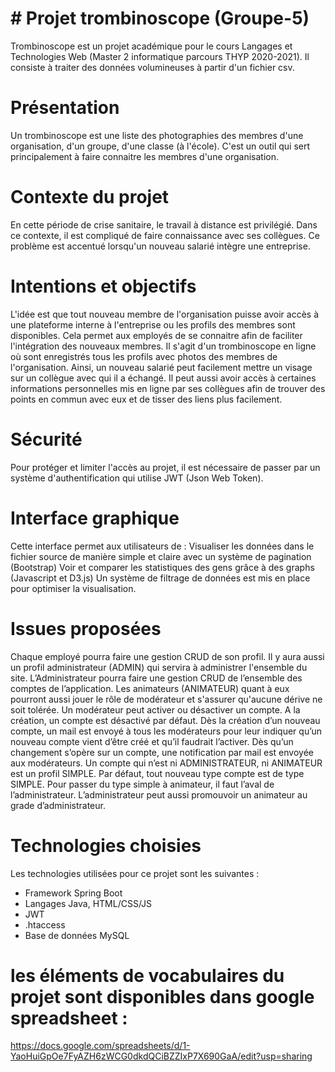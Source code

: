 # # Projet trombinoscope (Groupe-5)

Trombinoscope est un projet académique pour le cours Langages et Technologies Web (Master 2 informatique parcours THYP 2020-2021). Il consiste à traiter des données volumineuses à partir d'un fichier csv.

# Présentation
Un trombinoscope est une liste des photographies des membres d'une organisation, d'un groupe, d'une classe (à l'école). C'est un outil qui sert principalement à faire connaitre les membres d'une organisation.

# Contexte du projet
En cette période de crise sanitaire, le travail à distance est privilégié. Dans ce contexte, il est compliqué de faire connaissance avec ses collègues. Ce problème est accentué lorsqu'un nouveau salarié intègre une entreprise.

# Intentions et objectifs
L'idée est que tout nouveau membre de l'organisation puisse avoir accès à une plateforme interne à l'entreprise ou les profils des membres sont disponibles. Cela permet aux employés de se connaitre afin de faciliter l'intégration des nouveaux membres. Il s'agit d'un trombinoscope en ligne où sont enregistrés tous les profils avec photos des membres de l'organisation. Ainsi, un nouveau salarié peut facilement mettre un visage sur un collègue avec qui il a échangé. Il peut aussi avoir accès à certaines informations personnelles mis en ligne par ses collègues afin de trouver des points en commun avec eux et de tisser des liens plus facilement.

# Sécurité
Pour protéger et limiter l'accès au projet, il est nécessaire de passer par un système d'authentification qui utilise JWT (Json Web Token).

# Interface graphique
Cette interface permet aux utilisateurs de :
Visualiser les données dans le fichier source de manière simple et claire avec un système de pagination (Bootstrap)
Voir et comparer les statistiques des gens grâce à des graphs (Javascript et D3.js)
Un système de filtrage de données est mis en place pour optimiser la visualisation.

# Issues proposées
Chaque employé pourra faire une gestion CRUD de son profil. Il y aura aussi un profil administrateur (ADMIN) qui servira à administrer l'ensemble du site. L’Administrateur pourra faire une gestion CRUD de l’ensemble des comptes de l’application. Les animateurs (ANIMATEUR) quant à eux pourront aussi jouer le rôle de modérateur et s'assurer qu'aucune dérive ne soit tolérée. Un modérateur peut activer ou désactiver un compte. A la création, un compte est désactivé par défaut. Dès la création d’un nouveau compte, un mail est envoyé à tous les modérateurs pour leur indiquer qu’un nouveau compte vient d’être créé et qu’il faudrait l’activer. Dès qu’un changement s’opère sur un compte, une notification par mail est envoyée aux modérateurs.
Un compte qui n’est ni ADMINISTRATEUR, ni ANIMATEUR est un profil SIMPLE. Par défaut, tout nouveau type compte est de type SIMPLE. Pour passer du type simple à animateur, il faut l’aval de l’administrateur. L’administrateur peut aussi promouvoir un animateur au grade d’administrateur.

# Technologies choisies
Les technologies utilisées pour ce projet sont les suivantes : 
* Framework Spring Boot
* Langages Java, HTML/CSS/JS
* JWT
* .htaccess
* Base de données MySQL
# les éléments de vocabulaires du projet sont disponibles dans google spreadsheet : 
https://docs.google.com/spreadsheets/d/1-YaoHuiGpOe7FyAZH6zWCG0dkdQCiBZZIxP7X690GaA/edit?usp=sharing
